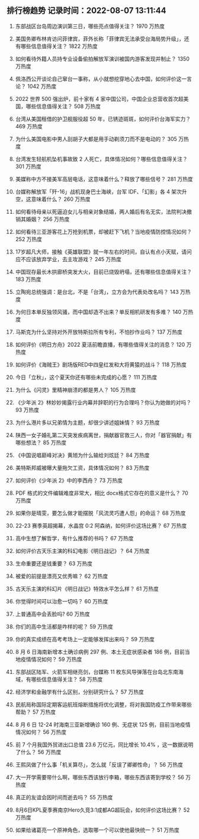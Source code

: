 
## 排行榜趋势 记录时间：2022-08-07 13:11:44
  
  1. 东部战区台岛周边演训第三日，哪些亮点值得关注？ 1970 万热度
    
  2. 美国务卿布林肯访问菲律宾，菲外长称「菲律宾无法承受台海局势升级」，还有哪些信息值得关注？ 1822 万热度
    
  3. 如何看待外籍人员持专业设备偷拍解放军演训被国内游客发现并制止？ 1350 万热度
    
  4. 佩洛西公开谈论自己窜台一事称，从小就想挖穿地心去中国，如何评价这一言论？ 1042 万热度
    
  5. 2022 世界 500 强出炉，前十家有 4 家中国公司，中国企业总营收首次超美国，哪些信息值得关注？ 508 万热度
    
  6. 台湾从美国租借的护卫舰服役超 50 年，已锈迹斑斑，如何评价台海军实力？ 469 万热度
    
  7. 为什么美国电影中男人刮胡子大都是用手动剃须刀而不是电动的？ 305 万热度
    
  8. 台湾发生轻航机坠机事故致 2 人死亡，具体情况如何？哪些信息值得关注？ 301 万热度
    
  9. 美媒称中方不接美军高层电话，这意味着什么？释放了哪些信号？ 281 万热度
    
  10. 台媒称解放军「歼-16」战机现身巴士海峡，台军 IDF、「幻影」各 4 架次升空，这意味着什么？ 260 万热度
    
  11. 如何看待母亲以死逼迫女儿与相亲对象结婚，两人婚后有名无实，法院判决撤销其婚姻？ 256 万热度
    
  12. 如何看待三亚游客花上万抢到机票，却被赶下飞机？当地疫情防控情况如何？ 252 万热度
    
  13. 17岁超凡大师，接触《英雄联盟》就一年左右的时间，自认有点小天赋，请问应不应该放弃学业，去主攻游戏？ 245 万热度
    
  14. 中国现存最长木拱廊桥突发大火，目前已烧毁坍塌，还有哪些信息值得关注？ 183 万热度
    
  15. 立陶宛总统强调：是台北，不是「台湾」，立方会为代表处改名吗？ 143 万热度
    
  16. 为何日本单反独领风骚，而中国却造不出来？单反相机研发有多难？ 140 万热度
    
  17. 马斯克为什么坚持对外开放特斯拉所有专利，不怕抄作业吗？ 137 万热度
    
  18. 如何评价《明日方舟》2022 夏活前瞻直播，有哪些值得关注的消息？ 120 万热度
    
  19. 如何评价《海贼王》剧场版RED中四皇红发和大将黄猿的战斗？ 118 万热度
    
  20. 今日「立秋」，这个夏天你还有哪些未完成的心愿？ 111 万热度
    
  21. 为什么《闪灵》里精神崩溃的都是男人？ 105 万热度
    
  22. 《少年派 2》林妙妙揭露行业内幕并辞职的行为合理吗？你认为她做的对吗？ 93 万热度
    
  23. 为什么港片多以兄弟情为主题，却很少讲述姐妹情？ 93 万热度
    
  24. 陕西一女子婚礼第二天突发疾病离世，捐献器官救三人，你对「器官捐献」有哪些想法？ 85 万热度
    
  25. 《中国说唱巅峰对决》黄旭为什么输给刘炫廷？ 84 万热度
    
  26. 美特斯邦威被曝大量拖欠工资，具体情况如何？ 83 万热度
    
  27. 如何评价《少年派 2》中的李西舟？ 73 万热度
    
  28. PDF 格式的文件编辑难度非常大，相比 docx格式它存在的意义是什么？ 70 万热度
    
  29. 如果你是晴雯，要怎么做才能摆脱「风流灵巧遭人怨」的命运？ 68 万热度
    
  30. 22-23 赛季英超揭幕，水晶宫 0:2 阿森纳，如何评价这场比赛？ 67 万热度
    
  31. 高中生想了解哲学，有什么推荐的书吗？ 67 万热度
    
  32. 如何评价古天乐主演的科幻电影《明日战记》？ 64 万热度
    
  33. 生命重要还是钱重要？ 63 万热度
    
  34. 被爱的前提是漂亮又优秀嘛？ 62 万热度
    
  35. 古天乐主演的科幻片《明日战记》特效水平怎么样？ 61 万热度
    
  36. 你觉得时间可以治愈一切吗？ 60 万热度
    
  37. 上普通高中会丢脸吗? 60 万热度
    
  38. 你们的高中生活都是咋样的呢？ 59 万热度
    
  39. 你的真实成绩在高考考场上一定能够发挥出来吗？ 59 万热度
    
  40. 8 月 6 日海南新增本土确诊病例 297 例、本土无症状感染者 186 例，目前当地疫情情况如何？ 59 万热度
    
  41. 东部战区陆军、火箭军相继亮剑，台媒称 11 枚东风导弹落在台岛北东南海域，有哪些信息值得关注？ 58 万热度
    
  42. 经济学和金融学有什么区别，分别研究什么？ 57 万热度
    
  43. 民航局称国际定期客运航班熔断措施将优化调整，将对我国防疫工作带来哪些帮助？ 57 万热度
    
  44. 8 月 6 日 12-24 时海南三亚新增确诊 160 例、无症状 125 例，目前当地疫情情况如何？ 56 万热度
    
  45. 前 7 个月我国外贸进出口总值 23.6 万亿元，同比增长 10.4% ，这一数据说明了什么？ 56 万热度
    
  46. 王熙凤做了什么事「机关算尽」，怎么就「反误了卿卿性命」？ 56 万热度
    
  47. 大一开学需要带什么啊，哪些东西该放行李箱，哪些东西该寄到学校？ 56 万热度
    
  48. 真正的友谊会因时间而逝去吗？ 55 万热度
    
  49. 8月6日KPL夏季赛南京Hero久竞3:1成都AG超玩会，如何评价这场比赛？ 52 万热度
    
  50. 如果给诸葛亮一个原神角色，选取哪一个可以使他最快统一？ 51 万热度
    